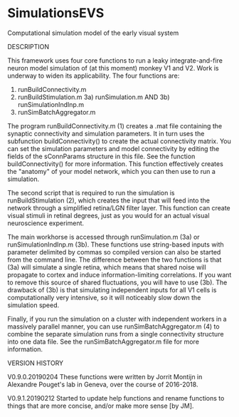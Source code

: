 # SimulationsEVS
Computational simulation model of the early visual system

DESCRIPTION

This framework uses four core functions to run a leaky integrate-and-fire neuron model simulation of (at this moment) monkey V1 and V2. Work is underway to widen its applicability. The four functions are:
1) runBuildConnectivity.m
2) runBuildStimulation.m
3a) runSimulation.m AND 3b) runSimulationIndInp.m
4) runSimBatchAggregator.m

The program runBuildConnectivity.m (1) creates a .mat file containing the synaptic connectivity and simulation parameters. It in turn uses the subfunction buildConnectivity() to create the actual connectivity matrix. You can set the simulation parameters and model connectivity by editing the fields of the sConnParams structure in this file. See the function buildConnectivity() for more information. This function effectively creates the "anatomy" of your model network, which you can then use to run a simulation.

The second script that is required to run the simulation is runBuildStimulation (2), which creates the input that will feed into the network through a simplified retina/LGN filter layer. This function can create visual stimuli in retinal degrees, just as you would for an actual visual neuroscience experiment.

The main workhorse is accessed through runSimulation.m (3a) or runSimulationIndInp.m (3b). These functions use string-based inputs with parameter delimited by commas so compiled version can also be started from the command line. The difference between the two functions is that (3a) will simulate a single retina, which means that shared noise will propagate to cortex and induce information-limiting correlations. If you want to remove this source of shared fluctuations, you will have to use (3b). The drawback of (3b) is that simulating independent inputs for all V1 cells is computationally very intensive, so it will noticeably slow down the simulation speed.

Finally, if you run the simulation on a cluster with independent workers in a massively parallel manner, you can use runSimBatchAggregator.m (4) to combine the separate simulation runs from a single connectivity structure into one data file. See the runSimBatchAggregator.m file for more information.

VERSION HISTORY

V0.9.0.20190204
These functions were written by Jorrit Montijn in Alexandre Pouget's lab in Geneva, over the course of 2016-2018.

V0.9.1.20190212
Started to update help functions and rename functions to things that are more concise, and/or make more sense [by JM].

